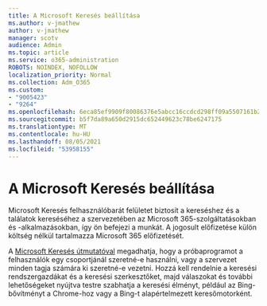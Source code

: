 ```yaml
---
title: A Microsoft Keresés beállítása
ms.author: v-jmathew
author: v-jmathew
manager: scotv
audience: Admin
ms.topic: article
ms.service: o365-administration
ROBOTS: NOINDEX, NOFOLLOW
localization_priority: Normal
ms.collection: Adm_O365
ms.custom:
- "9005423"
- "9264"
ms.openlocfilehash: 6eca85ef9909f80086376e5abcc16ccdcd298ff09a5507161b222447d9f690c0
ms.sourcegitcommit: b5f7da89a650d2915dc652449623c78be6247175
ms.translationtype: MT
ms.contentlocale: hu-HU
ms.lasthandoff: 08/05/2021
ms.locfileid: "53958155"
---
```

# <a name="set-up-microsoft-search"></a>A Microsoft Keresés beállítása

Microsoft Keresés felhasználóbarát felületet biztosít a kereséshez és a találatok kereséséhez a szervezetében az Microsoft 365-szolgáltatásokban és -alkalmazásokban, így ön befejezi a munkát. A jogosult előfizetése külön költség nélkül tartalmazza Microsoft 365 előfizetését.

A [Microsoft Keresés útmutatóval](https://go.microsoft.com/fwlink/?linkid=2156919) megadhatja, hogy a próbaprogramot a felhasználók egy csoportjánál szeretné-e használni, vagy a szervezet minden tagja számára ki szeretné-e vezetni. Hozzá kell rendelnie a keresési rendszergazdákat és a keresési szerkesztőket, majd válaszokat és további lehetőségeket nyújtva testre szabhatja a keresési élményt, például az Bing-bővítményt a Chrome-hoz vagy a Bing-t alapértelmezett keresőmotorként.
